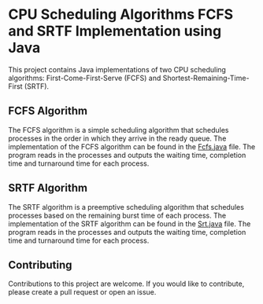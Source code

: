 # CPU Scheduling Algorithms FCFS and SRTF Implementation using Java

This project contains Java implementations of two CPU scheduling algorithms: First-Come-First-Serve (FCFS) and Shortest-Remaining-Time-First (SRTF).

## FCFS Algorithm
The FCFS algorithm is a simple scheduling algorithm that schedules processes in the order in which they arrive in the ready queue. The implementation of the FCFS algorithm can be found in the <a href="https://github.com/marwan-mohamed12/CPU-Scheduling-Algorithms/blob/main/FCFS/fcfs/src/fcfs/Fcfs.java">Fcfs.java</a> file. The program reads in the processes and outputs the waiting time, completion time and turnaround time for each process.

## SRTF Algorithm
The SRTF algorithm is a preemptive scheduling algorithm that schedules processes based on the remaining burst time of each process. The implementation of the SRTF algorithm can be found in the <a href="https://github.com/marwan-mohamed12/CPU-Scheduling-Algorithms/blob/main/srt/src/srt/Srt.java">Srt.java</a> file. The program reads in the processes and outputs the waiting time, completion time and turnaround time for each process.

## Contributing
Contributions to this project are welcome. If you would like to contribute, please create a pull request or open an issue.
